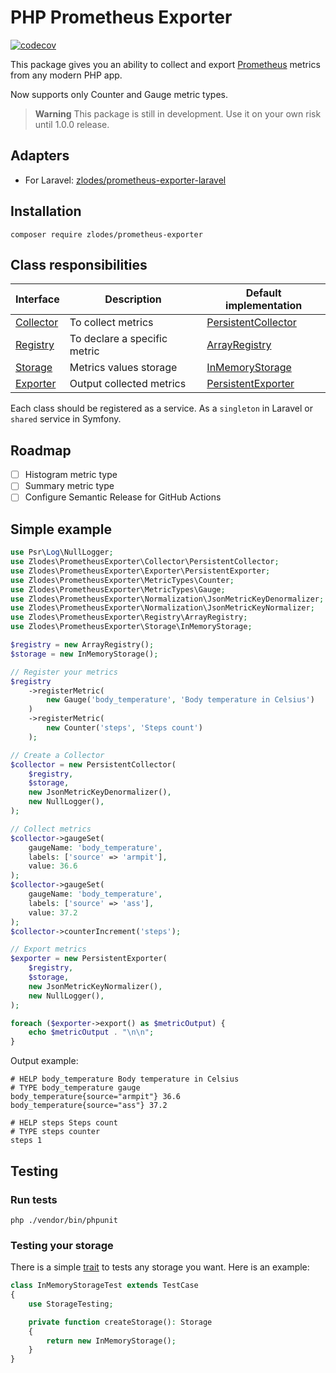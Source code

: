 # PHP Prometheus Exporter

[![codecov](https://codecov.io/gh/zlodes/php-prometheus-exporter/branch/master/graph/badge.svg?token=ROMQ8VBN0A)](https://codecov.io/gh/zlodes/php-prometheus-exporter)

This package gives you an ability to collect and export [Prometheus](https://prometheus.io/) metrics from any modern PHP app.

Now supports only Counter and Gauge metric types.

> **Warning**
> This package is still in development. Use it on your own risk until 1.0.0 release.

## Adapters

* For Laravel: [zlodes/prometheus-exporter-laravel](https://github.com/zlodes/php-prometheus-exporter-laravel)

## Installation

```shell
composer require zlodes/prometheus-exporter
```

## Class responsibilities

| Interface                                | Description                  | Default implementation                                       |
|------------------------------------------|------------------------------|--------------------------------------------------------------|
| [Collector](src/Collector/Collector.php) | To collect metrics           | [PersistentCollector](src/Collector/PersistentCollector.php) |
| [Registry](src/Registry/Registry.php)    | To declare a specific metric | [ArrayRegistry](src/Registry/ArrayRegistry.php)              |
| [Storage](src/Storage/Storage.php)       | Metrics values storage       | [InMemoryStorage](src/Storage/InMemoryStorage.php)           |
| [Exporter](src/Exporter/Exporter.php)    | Output collected metrics     | [PersistentExporter](src/Exporter/PersistentExporter.php)    |

Each class should be registered as a service. As a `singleton` in Laravel or `shared` service in Symfony.

## Roadmap

- [ ] Histogram metric type
- [ ] Summary metric type
- [ ] Configure Semantic Release for GitHub Actions

## Simple example

```php
use Psr\Log\NullLogger;
use Zlodes\PrometheusExporter\Collector\PersistentCollector;
use Zlodes\PrometheusExporter\Exporter\PersistentExporter;
use Zlodes\PrometheusExporter\MetricTypes\Counter;
use Zlodes\PrometheusExporter\MetricTypes\Gauge;
use Zlodes\PrometheusExporter\Normalization\JsonMetricKeyDenormalizer;
use Zlodes\PrometheusExporter\Normalization\JsonMetricKeyNormalizer;
use Zlodes\PrometheusExporter\Registry\ArrayRegistry;
use Zlodes\PrometheusExporter\Storage\InMemoryStorage;

$registry = new ArrayRegistry();
$storage = new InMemoryStorage();

// Register your metrics
$registry
    ->registerMetric(
        new Gauge('body_temperature', 'Body temperature in Celsius')
    )
    ->registerMetric(
        new Counter('steps', 'Steps count')
    );

// Create a Collector
$collector = new PersistentCollector(
    $registry,
    $storage,
    new JsonMetricKeyDenormalizer(),
    new NullLogger(),
);

// Collect metrics
$collector->gaugeSet(
    gaugeName: 'body_temperature',
    labels: ['source' => 'armpit'],
    value: 36.6
);
$collector->gaugeSet(
    gaugeName: 'body_temperature',
    labels: ['source' => 'ass'],
    value: 37.2
);
$collector->counterIncrement('steps');

// Export metrics
$exporter = new PersistentExporter(
    $registry,
    $storage,
    new JsonMetricKeyNormalizer(),
    new NullLogger(),
);

foreach ($exporter->export() as $metricOutput) {
    echo $metricOutput . "\n\n";
}
```

Output example:
```
# HELP body_temperature Body temperature in Celsius
# TYPE body_temperature gauge
body_temperature{source="armpit"} 36.6
body_temperature{source="ass"} 37.2

# HELP steps Steps count
# TYPE steps counter
steps 1
```

## Testing

### Run tests

```shell
php ./vendor/bin/phpunit
```

### Testing your storage

There is a simple [trait](src/Storage/StorageTesting.php) to tests any storage you want. Here is an example:

```php
class InMemoryStorageTest extends TestCase
{
    use StorageTesting;

    private function createStorage(): Storage
    {
        return new InMemoryStorage();
    }
}
```
